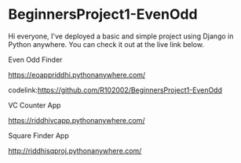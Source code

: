 # BeginnersProject1-EvenOdd
Hi everyone, I've deployed a basic and simple project using Django in Python anywhere. You can check it out at the live link below.

Even Odd Finder

https://eoappriddhi.pythonanywhere.com/


codelink:https://github.com/R102002/BeginnersProject1-EvenOdd

VC Counter App

https://riddhivcapp.pythonanywhere.com/

Square Finder App

http://riddhisqproj.pythonanywhere.com/
